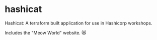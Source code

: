 # hashicat
Hashicat: A terraform built application for use in Hashicorp workshops.

Includes the "Meow World" website. 😻
